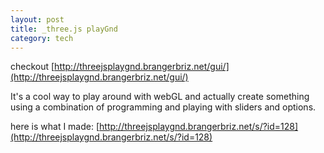 ```yaml
---
layout: post
title: _three.js playGnd
category: tech
---
```


checkout [http://threejsplaygnd.brangerbriz.net/gui/](http://threejsplaygnd.brangerbriz.net/gui/)

It's a cool way to play around with webGL and actually create something using a combination of programming and playing with sliders and options.

here is what I made:
[http://threejsplaygnd.brangerbriz.net/s/?id=128](http://threejsplaygnd.brangerbriz.net/s/?id=128)